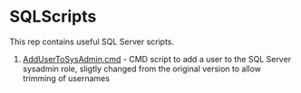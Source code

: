 # SQLScripts
This rep contains useful SQL Server scripts.

1. [AddUserToSysAdmin.cmd](https://github.com/Acceleratio/SQLScripts/blob/master/AddUserToSysAdmin.cmd) - CMD script to add a user to the SQL Server sysadmin role, sligtly changed from the original version to allow trimming of usernames
